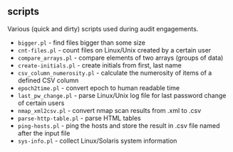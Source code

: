 scripts
-------

Various (quick and dirty) scripts used during audit engagements.

* `bigger.pl` - find files bigger than some size
* `cnt-files.pl` - count files on Linux/Unix created by a certain user
* `compare_arrays.pl` - compare elements of two arrays (groups of data)
* `create-initials.pl` - create initials from first, last name
* `csv_column_numerosity.pl` - calculate the numerosity of items of a defined CSV column
* `epoch2time.pl` - convert epoch to human readable time
* `last_pw_change.pl` - parse Linux/Unix log file for last password change of certain users
* `nmap_xml2csv.pl` - convert nmap scan results from .xml to .csv
* `parse-http-table.pl` - parse HTML tables
* `ping-hosts.pl` - ping the hosts and store the result in .csv file named after the input file
* `sys-info.pl` - collect Linux/Solaris system information
